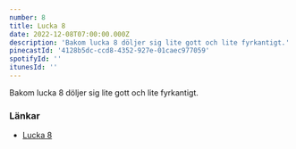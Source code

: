 ```yaml
---
number: 8
title: Lucka 8
date: 2022-12-08T07:00:00.000Z
description: 'Bakom lucka 8 döljer sig lite gott och lite fyrkantigt.'
pinecastId: '4128b5dc-ccd8-4352-927e-01caec977059'
spotifyId: ''
itunesId: ''
---
```


Bakom lucka 8 döljer sig lite gott och lite fyrkantigt.

### Länkar

- [Lucka 8](https://rectangleapp.com/)
